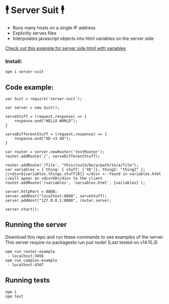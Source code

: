 
# 🕴️ Server Suit 🕴️

* Runs many hosts on a single IP address
* Explicitly serves files
* Interpolates javascript objects into html variables on the server side

[Check out this example for server side html with variables](/example/complex-data)

### Install:
``` 
npm i server-suit 
```

## Code example:
```
var Suit = require('server-suit');

var server = new Suit();

serveStuff = (request,response) => {
    response.end("HELLO WORLD");
}

serveDifferentStuff = (request,response) => {
    response.end("XD <3 XD");
}

var router = server.newRouter('testRouter');
router.addRoute('/', serveDifferentStuff);

router.addRoute('/file', "this/could/be/a/path/to/a/file");
var variables = { thing: { stuff: ['XD']}, thing2: "thing2" };
//<div>${variables.things.stuff[0]} </div> <--found in variables.html
//will apear as <div>XD</div> to the client
router.addRoute('/variables', 'variables.html', {variables} );

server.httpPort = 8888;
server.addHost("localhost:8888", serveStuff); 
server.addHost("127.0.0.1:8888", router.serve);

server.start();
```

## Running the server
Download this repo and run these commands to see examples of the server.  
This server require no packagesto run just node! (Last tested on v14.15.3)
```
npm run router-example
 - localhost:3456
npm run complex-example
 - localhost:4567
```

## Running tests
```
npm i
npm test
```
